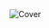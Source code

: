 <img src="https://user-images.githubusercontent.com/4682706/212779259-5561e86b-4fa4-46c6-8824-914badeb7851.jpg" alt="Cover" />
